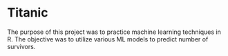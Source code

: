 # Titanic

The purpose of this project was to practice machine learning techniques in R. The objective was to utilize various ML models to predict number of survivors.
